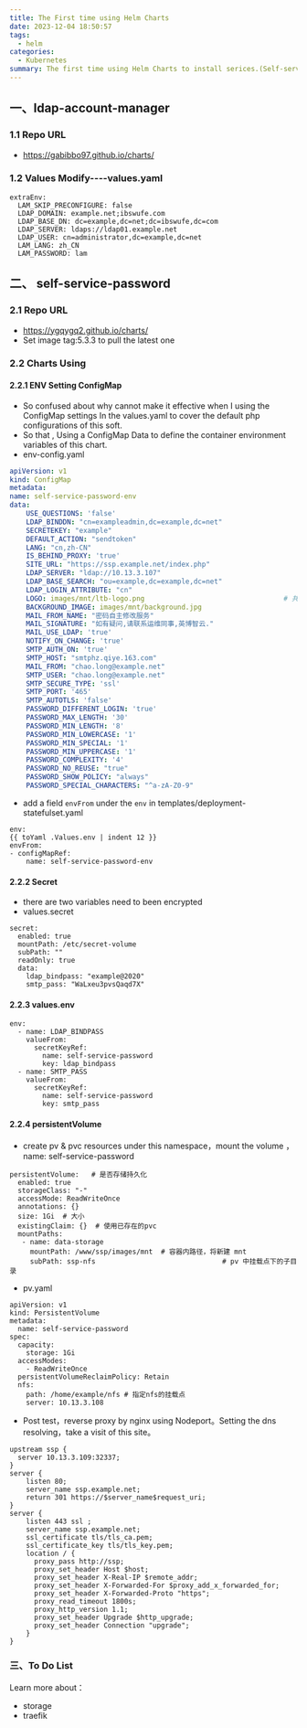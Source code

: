```yaml
---
title: The First time using Helm Charts
date: 2023-12-04 18:50:57
tags:
  - helm
categories:
  - Kubernetes
summary: The first time using Helm Charts to install serices.(Self-service-password,ldap-account-management)
---
```

## 一、ldap-account-manager
### 1.1 Repo URL
- https://gabibbo97.github.io/charts/
### 1.2 Values Modify----values.yaml
```
extraEnv:
  LAM_SKIP_PRECONFIGURE: false
  LDAP_DOMAIN: example.net;ibswufe.com
  LDAP_BASE_DN: dc=example,dc=net;dc=ibswufe,dc=com
  LDAP_SERVER: ldaps://ldap01.example.net
  LDAP_USER: cn=administrator,dc=example,dc=net
  LAM_LANG: zh_CN
  LAM_PASSWORD: lam
```

## 二、 self-service-password
### 2.1 Repo URL
- https://ygqygq2.github.io/charts/
- Set image tag:5.3.3 to pull the latest one
### 2.2 Charts Using
#### 2.2.1 ENV Setting ConfigMap
- So confused about why cannot make it effective when I  using  the ConfigMap settings In the values.yaml to  cover the default php configurations of this soft.
- So that , Using a ConfigMap Data to  define the container environment variables of this chart.
- env-config.yaml
```yaml
apiVersion: v1
kind: ConfigMap
metadata:
name: self-service-password-env
data:
    USE_QUESTIONS: 'false'
	LDAP_BINDDN: "cn=exampleadmin,dc=example,dc=net"
	SECRETEKEY: "example"
	DEFAULT_ACTION: "sendtoken"
	LANG: "cn,zh-CN"
	IS_BEHIND_PROXY: 'true'
	SITE_URL: "https://ssp.example.net/index.php"
	LDAP_SERVER: "ldap://10.13.3.107"
	LDAP_BASE_SEARCH: "ou=example,dc=example,dc=net"
	LDAP_LOGIN_ATTRIBUTE: "cn"
	LOGO: images/mnt/ltb-logo.png                                  # 共享存储，挂载在容器中的/www/ssp/images/mnt
	BACKGROUND_IMAGE: images/mnt/background.jpg
	MAIL_FROM_NAME: "密码自主修改服务"
	MAIL_SIGNATURE: "如有疑问,请联系运维同事,英博智云."
	MAIL_USE_LDAP: 'true'
	NOTIFY_ON_CHANGE: 'true'
	SMTP_AUTH_ON: 'true'
	SMTP_HOST: "smtphz.qiye.163.com"
	MAIL_FROM: "chao.long@example.net"
	SMTP_USER: "chao.long@example.net"
	SMTP_SECURE_TYPE: 'ssl'
	SMTP_PORT: '465'
	SMTP_AUTOTLS: 'false'
	PASSWORD_DIFFERENT_LOGIN: 'true'
	PASSWORD_MAX_LENGTH: '30'
	PASSWORD_MIN_LENGTH: '8'
	PASSWORD_MIN_LOWERCASE: '1'
	PASSWORD_MIN_SPECIAL: '1'
	PASSWORD_MIN_UPPERCASE: '1'
	PASSWORD_COMPLEXITY: '4'
	PASSWORD_NO_REUSE: "true"
	PASSWORD_SHOW_POLICY: "always"
	PASSWORD_SPECIAL_CHARACTERS: "^a-zA-Z0-9"
```

- add a field `envFrom`  under the `env` in templates/deployment-statefulset.yaml
```
env:
{{ toYaml .Values.env | indent 12 }}
envFrom:
- configMapRef:
    name: self-service-password-env
```
#### 2.2.2 Secret
- there are two variables need to been encrypted
- values.secret
```
secret:
  enabled: true
  mountPath: /etc/secret-volume
  subPath: ""
  readOnly: true
  data:
    ldap_bindpass: "example@2020"
    smtp_pass: "WaLxeu3pvsQaqd7X"
```
#### 2.2.3 values.env
```
env:
  - name: LDAP_BINDPASS
    valueFrom:
      secretKeyRef:
        name: self-service-password
        key: ldap_bindpass
  - name: SMTP_PASS
    valueFrom:
      secretKeyRef:
        name: self-service-password
        key: smtp_pass
```

#### 2.2.4 persistentVolume 
- create  pv & pvc resources under this namespace，mount the volume ，name: self-service-password
```
persistentVolume:   # 是否存储持久化
  enabled: true
  storageClass: "-"
  accessMode: ReadWriteOnce
  annotations: {}
  size: 1Gi  # 大小
  existingClaim: {}  # 使用已存在的pvc
  mountPaths:
   - name: data-storage
     mountPath: /www/ssp/images/mnt  # 容器内路径，将新建 mnt
     subPath: ssp-nfs                               # pv 中挂载点下的子目录
```

- pv.yaml
```
apiVersion: v1
kind: PersistentVolume
metadata:
  name: self-service-password
spec:
  capacity:
    storage: 1Gi
  accessModes:
    - ReadWriteOnce
  persistentVolumeReclaimPolicy: Retain
  nfs:
    path: /home/example/nfs # 指定nfs的挂载点
    server: 10.13.3.108
```

- Post  test，reverse proxy by nginx using Nodeport。Setting the dns resolving，take a visit of this site。
```
upstream ssp {
  server 10.13.3.109:32337;
}
server {
    listen 80;
    server_name ssp.example.net;
    return 301 https://$server_name$request_uri;
}
server {
    listen 443 ssl ;
    server_name ssp.example.net;
    ssl_certificate tls/tls_ca.pem; 
    ssl_certificate_key tls/tls_key.pem;
    location / {
      proxy_pass http://ssp;
      proxy_set_header Host $host;
      proxy_set_header X-Real-IP $remote_addr;
      proxy_set_header X-Forwarded-For $proxy_add_x_forwarded_for;
      proxy_set_header X-Forwarded-Proto "https";
      proxy_read_timeout 1800s;
      proxy_http_version 1.1;
      proxy_set_header Upgrade $http_upgrade;
      proxy_set_header Connection "upgrade";
    }
}
```
### 三、To Do List
Learn more about：
- storage
- traefik